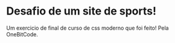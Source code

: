 <h1>Desafio de um site de sports!</h1>
<p>Um exercicio de final de curso de css moderno que foi feito! Pela OneBitCode.</p>

